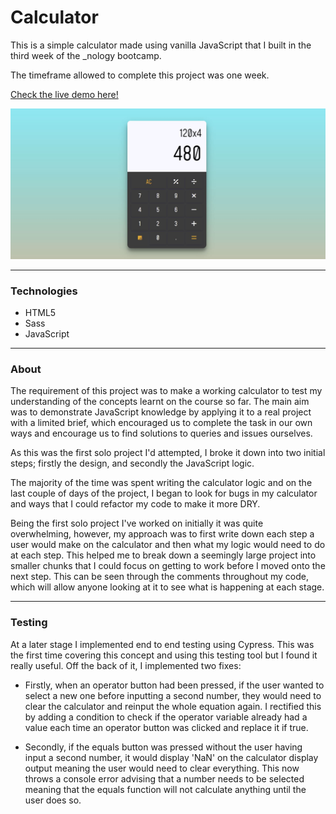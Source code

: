 # Calculator

This is a simple calculator made using vanilla JavaScript that I built in the third week of the _nology bootcamp.

The timeframe allowed to complete this project was one week.

[Check the live demo here!](https://jasenscode.github.io/Calculator/)

![Calculator screenshot](https://github.com/jasenscode/Calculator/blob/main/assets/images/screenshot.JPG?raw=true)


____________
### Technologies

- HTML5
- Sass
- JavaScript

_____
### About

The requirement of this project was to make a working calculator to test my understanding of the concepts learnt on the course so far. The main aim was to demonstrate JavaScript knowledge by applying it to a real project with a limited brief, which encouraged us to complete the task in our own ways and encourage us to find solutions to queries and issues ourselves.

As this was the first solo project I'd attempted, I broke it down into two initial steps; firstly the design, and secondly the JavaScript logic.

The majority of the time was spent writing the calculator logic and on the last couple of days of the project, I began to look for bugs in my calculator and ways that I could refactor my code to make it more DRY.  

Being the first solo project I've worked on initially it was quite overwhelming, however, my approach was to first write down each step a user would make on the calculator and then what my logic would need to do at each step. This helped me to break down a seemingly large project into smaller chunks that I could focus on getting to work before I moved onto the next step. This can be seen through the comments throughout my code, which will allow anyone looking at it to see what is happening at each stage.
 
_____
### Testing

At a later stage I implemented end to end testing using Cypress. This was the first time covering this concept and using this testing tool but I found it really useful. Off the back of it, I implemented two fixes:

* Firstly, when an operator button had been pressed, if the user wanted to select a new one before inputting a second number, they would need to clear the calculator and reinput the whole equation again. I rectified this by adding a condition to check if the operator variable already had a value each time an operator button was clicked and replace it if true. 

* Secondly, if the equals button was pressed without the user having input a second number, it would display 'NaN' on the calculator display output meaning the user would need to clear everything. This now throws a console error advising that a number needs to be selected meaning that the equals function will not calculate anything until the user does so.

